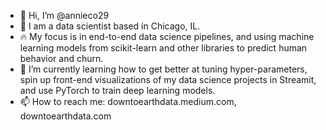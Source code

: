 - 👋 Hi, I’m @annieco29
- 👀 I am a data scientist based in Chicago, IL.
- 🔥 My focus is in end-to-end data science pipelines, and using machine learning models from scikit-learn and other libraries to predict human behavior and churn.
- 🌱 I’m currently learning how to get better at tuning hyper-parameters, spin up front-end visualizations of my data science projects in Streamit, and use PyTorch to train deep learning models.
- 📫 How to reach me: downtoearthdata.medium.com, downtoearthdata.com

<!---
annieco29/annieco29 is a ✨ special ✨ repository because its `README.md` (this file) appears on your GitHub profile.
You can click the Preview link to take a look at your changes.
--->
